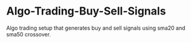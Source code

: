 # Algo-Trading-Buy-Sell-Signals
Algo trading setup that generates buy and sell signals using sma20 and sma50 crossover.
